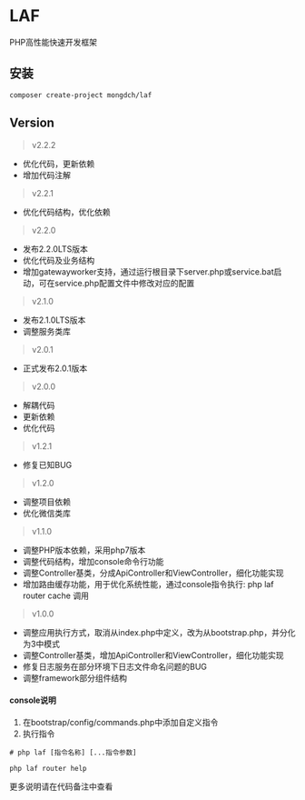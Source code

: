 # LAF

PHP高性能快速开发框架


## 安装

```
composer create-project mongdch/laf
```

## Version

> v2.2.2

- 优化代码，更新依赖
- 增加代码注解

> v2.2.1

- 优化代码结构，优化依赖

> v2.2.0

- 发布2.2.0LTS版本
- 优化代码及业务结构
- 增加gatewayworker支持，通过运行根目录下server.php或service.bat启动，可在service.php配置文件中修改对应的配置

> v2.1.0

- 发布2.1.0LTS版本
- 调整服务类库

> v2.0.1

- 正式发布2.0.1版本

> v2.0.0

- 解耦代码
- 更新依赖
- 优化代码

> v1.2.1

- 修复已知BUG

> v1.2.0

- 调整项目依赖
- 优化微信类库 

> v1.1.0

- 调整PHP版本依赖，采用php7版本
- 调整代码结构，增加console命令行功能
- 调整Controller基类，分成ApiController和ViewController，细化功能实现
- 增加路由缓存功能，用于优化系统性能，通过console指令执行: php laf router cache 调用

> v1.0.0

- 调整应用执行方式，取消从index.php中定义，改为从bootstrap.php，并分化为3中模式
- 调整Controller基类，增加ApiController和ViewController，细化功能实现
- 修复日志服务在部分环境下日志文件命名问题的BUG
- 调整framework部分组件结构


#### console说明

1. 在bootstrap/config/commands.php中添加自定义指令
2. 执行指令

```base
# php laf [指令名称] [...指令参数]

php laf router help

```

更多说明请在代码备注中查看
